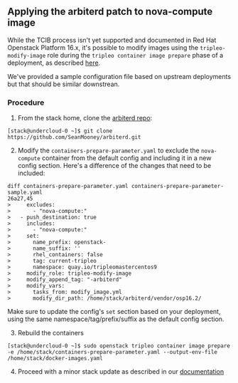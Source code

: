 ## Applying the arbiterd patch to nova-compute image

While the TCIB process isn't yet supported and documented in Red Hat Openstack Platform 16.x, it's possible to modify images using the
`tripleo-modify-image` role during the `tripleo container image prepare` phase of a deployment, as described [here](https://access.redhat.com/documentation/en-us/red_hat_openstack_platform/16.2/html/transitioning_to_containerized_services/obtaining-container-images#modifying-container-images-with-a-custom-dockerfile).

We've provided a sample configuration file based on upstream deployments but that should be similar downstrean.

### Procedure

1. From the stack home, clone the [arbiterd repo](https://github.com/SeanMooney/arbiterd):

```
[stack@undercloud-0 ~]$ git clone https://github.com/SeanMooney/arbiterd.git
```

2. Modify the `containers-prepare-parameter.yaml` to exclude the `nova-compute` container from the default config and including it in a new config section. Here's a difference of the changes that need to be included:

```
diff containers-prepare-parameter.yaml containers-prepare-parameter-sample.yaml
26a27,45
>     excludes:
>       - "nova-compute:"
>   - push_destination: true
>     includes:
>       - "nova-compute:"
>     set:
>       name_prefix: openstack-
>       name_suffix: ''
>       rhel_containers: false
>       tag: current-tripleo
>       namespace: quay.io/tripleomastercentos9
>     modify_role: tripleo-modify-image
>     modify_append_tag: "-arbiterd"
>     modify_vars:
>       tasks_from: modify_image.yml
>       modify_dir_path: /home/stack/arbiterd/vendor/osp16.2/
```

Make sure to update the config's `set` section based on your deployment, using the same namespace/tag/prefix/suffix as the default config section.

3. Rebuild the containers

```
[stack@undercloud-0 ~]$ sudo openstack tripleo container image prepare -e /home/stack/containers-prepare-parameter.yaml --output-env-file /home/stack/docker-images.yaml
```

4. Proceed with a minor stack update as described in our [documentation](https://access.redhat.com/documentation/en-us/red_hat_openstack_platform/16.2/html/keeping_red_hat_openstack_platform_updated/index)
